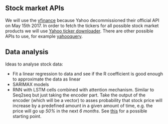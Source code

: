 ## Stock market APIs

We will use the [yfinance](https://pypi.org/project/yfinance/) because Yahoo decommissioned their official API on May 15th 2017. In order to fetch the tickers for all possible stock market products we will use [Yahoo ticker downloader](https://github.com/Benny-/Yahoo-ticker-symbol-downloader). There are other possible APIs to use, for example [yahooquery](https://github.com/dpguthrie/yahooquery). 

## Data analysis

Ideas to analyse stock data:

- Fit a linear regression to data and see if the R coefficient is good enough to approximate the data as linear
- SARIMAX models
- RNN with LSTM cells combined with attention mechanism. Similar to Seq2seq but just taking the encoder part. Take the output of the encoder (which will be a vector) to asses probability that stock price will increase by a predefined amount in a given amount of time, e.g. the price will go up *50%* in the next *6 months*. See [this](https://levelup.gitconnected.com/building-seq2seq-lstm-with-luong-attention-in-keras-for-time-series-forecasting-1ee00958decb) for a possible starting point.
